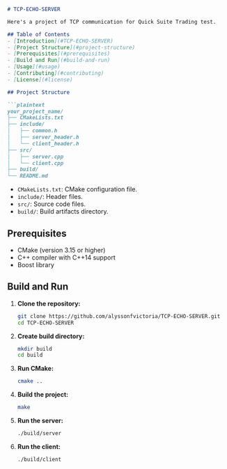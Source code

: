 ```markdown
# TCP-ECHO-SERVER

Here's a project of TCP communication for Quick Suite Trading test.

## Table of Contents
- [Introduction](#TCP-ECHO-SERVER)
- [Project Structure](#project-structure)
- [Prerequisites](#prerequisites)
- [Build and Run](#build-and-run)
- [Usage](#usage)
- [Contributing](#contributing)
- [License](#license)

## Project Structure

```plaintext
your_project_name/
├── CMakeLists.txt
├── include/
│   ├── common.h
│   ├── server_header.h
│   └── client_header.h
├── src/
│   ├── server.cpp
│   └── client.cpp
├── build/
└── README.md
```

- `CMakeLists.txt`: CMake configuration file.
- `include/`: Header files.
- `src/`: Source code files.
- `build/`: Build artifacts directory.

## Prerequisites

- CMake (version 3.15 or higher)
- C++ compiler with C++14 support
- Boost library

## Build and Run

1. **Clone the repository:**

   ```bash
   git clone https://github.com/alyssonfvictoria/TCP-ECHO-SERVER.git
   cd TCP-ECHO-SERVER
   ```

2. **Create build directory:**

   ```bash
   mkdir build
   cd build
   ```

3. **Run CMake:**

   ```bash
   cmake ..
   ```

4. **Build the project:**

   ```bash
   make
   ```

5. **Run the server:**

   ```bash
   ./build/server
   ```

6. **Run the client:**

   ```bash
   ./build/client
   ```

```
